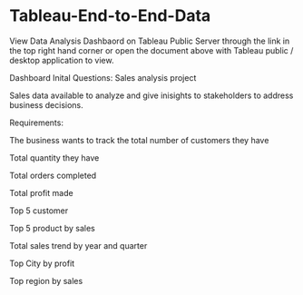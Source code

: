 # Tableau-End-to-End-Data


View Data Analysis Dashbaord on Tableau Public Server through the link in the top right hand corner or open the document above with Tableau public / desktop application to view.


Dashboard Inital Questions: 
Sales analysis project

Sales data available to analyze and give inisights to stakeholders to address business decisions.




Requirements:  

The business wants to track the total number of customers they have 


Total quantity they have 

Total orders completed

Total profit made 

Top 5 customer 

Top 5 product by sales

Total sales trend by year and quarter 

Top City by profit 

Top region by sales 
